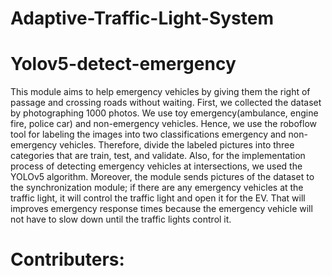 # Adaptive-Traffic-Light-System

# Yolov5-detect-emergency

This module aims to help emergency vehicles by giving them the right of passage and crossing roads without waiting. First, we collected the dataset by photographing 1000 photos. We use toy emergency(ambulance, engine fire, police car) and non-emergency vehicles. Hence, we use the roboflow tool for labeling the images into two classifications emergency and non-emergency vehicles. Therefore, divide the labeled pictures into three categories that are train, test, and validate. Also,  for the implementation process of detecting emergency vehicles at intersections, we used the YOLOv5 algorithm. Moreover, the module sends pictures of the dataset to the synchronization module; if there are any emergency vehicles at the traffic light, it will control the traffic light and open it for the EV. That will improves emergency response times because the emergency vehicle will not have to slow down until the traffic lights control it.


# Contributers: 
